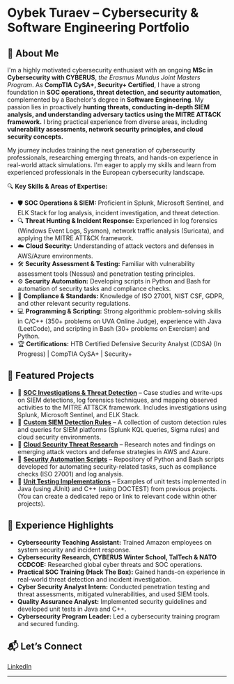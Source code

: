 # Oybek Turaev – Cybersecurity & Software Engineering Portfolio

## 🔹 About Me

I'm a highly motivated cybersecurity enthusiast with an ongoing **MSc in Cybersecurity with CYBERUS**, *the Erasmus Mundus Joint Masters Program*. As **CompTIA CySA+, Security+ Certified**, I have a strong foundation in **SOC operations, threat detection, and security automation**, complemented by a Bachelor's degree in **Software Engineering**. My passion lies in proactively **hunting threats, conducting in-depth SIEM analysis, and understanding adversary tactics using the MITRE ATT&CK framework.** I bring practical experience from diverse areas, including **vulnerability assessments, network security principles, and cloud security concepts.**

My journey includes training the next generation of cybersecurity professionals, researching emerging threats, and hands-on experience in real-world attack simulations. I'm eager to apply my skills and learn from experienced professionals in the European cybersecurity landscape.

🔍 **Key Skills & Areas of Expertise:**

- 🛡 **SOC Operations & SIEM:** Proficient in Splunk, Microsoft Sentinel, and ELK Stack for log analysis, incident investigation, and threat detection.
- 🔍 **Threat Hunting & Incident Response:** Experienced in log forensics (Windows Event Logs, Sysmon), network traffic analysis (Suricata), and applying the MITRE ATT&CK framework.
- ☁️ **Cloud Security:** Understanding of attack vectors and defenses in AWS/Azure environments.
- 🛠️ **Security Assessment & Testing:** Familiar with vulnerability assessment tools (Nessus) and penetration testing principles.
- ⚙️ **Security Automation:** Developing scripts in Python and Bash for automation of security tasks and compliance checks.
- 📜 **Compliance & Standards:** Knowledge of ISO 27001, NIST CSF, GDPR, and other relevant security regulations.
- 💻 **Programming & Scripting:** Strong algorithmic problem-solving skills in C/C++ (350+ problems on UVA Online Judge), experience with Java (LeetCode), and scripting in Bash (30+ problems on Exercism) and Python.
- 🏆 **Certifications:** HTB Certified Defensive Security Analyst (CDSA) (In Progress) | CompTIA CySA+ | Security+

## 📌 Featured Projects

- 🔹 **[SOC Investigations & Threat Detection](https://github.com/yourrepo)** – Case studies and write-ups on SIEM detections, log forensics techniques, and mapping observed activities to the MITRE ATT&CK framework. Includes investigations using Splunk, Microsoft Sentinel, and ELK Stack.
- 🔹 **[Custom SIEM Detection Rules](https://github.com/yourrepo)** – A collection of custom detection rules and queries for SIEM platforms (Splunk KQL queries, Sigma rules) and cloud security environments.
- 🔹 **[Cloud Security Threat Research](https://github.com/yourrepo)** – Research notes and findings on emerging attack vectors and defense strategies in AWS and Azure.
- 🔹 **[Security Automation Scripts](https://github.com/yourrepo)** – Repository of Python and Bash scripts developed for automating security-related tasks, such as compliance checks (ISO 27001) and log analysis.
- 🔹 **[Unit Testing Implementations](https://github.com/yourrepo)** – Examples of unit tests implemented in Java (using JUnit) and C++ (using DOCTEST) from previous projects. (You can create a dedicated repo or link to relevant code within other projects).

## 💼 Experience Highlights

* **Cybersecurity Teaching Assistant:** Trained Amazon employees on system security and incident response.
* **Cybersecurity Research, CYBERUS Winter School, TalTech & NATO CCDCOE:** Researched global cyber threats and SOC operations.
* **Practical SOC Training (Hack The Box):** Gained hands-on experience in real-world threat detection and incident investigation.
* **Cyber Security Analyst Intern:** Conducted penetration testing and threat assessments, mitigated vulnerabilities, and used SIEM tools.
* **Quality Assurance Analyst:** Implemented security guidelines and developed unit tests in Java and C++.
* **Cybersecurity Program Leader:** Led a cybersecurity training program and secured funding.

## 📬 Let’s Connect

[LinkedIn](https://linkedin.com/in/oybek-turaev) 

---

